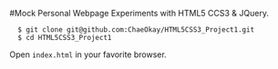 #Mock Personal Webpage
Experiments with HTML5 CCS3 & JQuery.

      $ git clone git@github.com:ChaeOkay/HTML5CSS3_Project1.git
      $ cd HTML5CSS3_Project1

Open `index.html` in your favorite browser.
